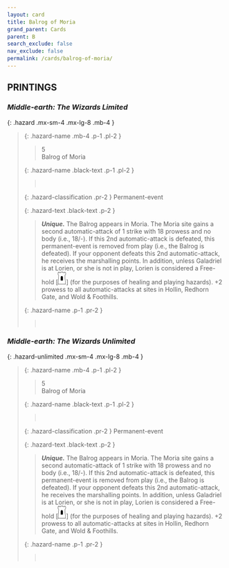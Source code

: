 ```yaml
---
layout: card
title: Balrog of Moria
grand_parent: Cards
parent: B
search_exclude: false
nav_exclude: false
permalink: /cards/balrog-of-moria/
---
```


## PRINTINGS


### _Middle-earth: The Wizards Limited_

{: .hazard .mx-sm-4 .mx-lg-8 .mb-4 }
> {: .hazard-name .mb-4 .p-1 .pl-2 }
> > <div class="hazard-mp">5</div>
> > <div class="card-name">Balrog of Moria</div>
>
> {: .hazard-name .black-text .p-1 .pl-2 }
> > &nbsp;
>
> {: .hazard-classification .pr-2 }
> Permanent-event
>
> {: .hazard-text .black-text .p-2 }
> > _**Unique.**_ The Balrog appears in Moria. The Moria site gains a second automatic-attack of 1 strike with 18 prowess and no body (i.e., 18/-). If this 2nd automatic-attack is defeated, this permanent-event is removed from play (i.e., the Balrog is defeated). If your opponent defeats this 2nd automatic-attack, he receives the marshalling points. In addition, unless Galadriel is at Lorien, or she is not in play, Lorien is considered a Free-hold \[![](/assets/images/free-hold.svg)] (for the purposes of healing and playing hazards). +2 prowess to all automatic-attacks at sites in Hollin, Redhorn Gate, and Wold & Foothills. 
>
> {: .hazard-name .p-1 .pr-2 }
> > <div class="card-shield"></div>
> > <div class="card-corruption">&nbsp;</div>

### _Middle-earth: The Wizards Unlimited_

{: .hazard-unlimited .mx-sm-4 .mx-lg-8 .mb-4 }
> {: .hazard-name .mb-4 .p-1 .pl-2 }
> > <div class="hazard-mp">5</div>
> > <div class="card-name">Balrog of Moria</div>
>
> {: .hazard-name .black-text .p-1 .pl-2 }
> > &nbsp;
>
> {: .hazard-classification .pr-2 }
> Permanent-event
>
> {: .hazard-text .black-text .p-2 }
> > _**Unique.**_ The Balrog appears in Moria. The Moria site gains a second automatic-attack of 1 strike with 18 prowess and no body (i.e., 18/-). If this 2nd automatic-attack is defeated, this permanent-event is removed from play (i.e., the Balrog is defeated). If your opponent defeats this 2nd automatic-attack, he receives the marshalling points. In addition, unless Galadriel is at Lorien, or she is not in play, Lorien is considered a Free-hold \[![](/assets/images/free-hold.svg)] (for the purposes of healing and playing hazards). +2 prowess to all automatic-attacks at sites in Hollin, Redhorn Gate, and Wold & Foothills. 
>
> {: .hazard-name .p-1 .pr-2 }
> > <div class="card-shield"></div>
> > <div class="card-corruption-white">&nbsp;</div>
